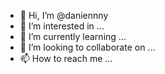 - 👋 Hi, I’m @daniennny
- 👀 I’m interested in ...
- 🌱 I’m currently learning ...
- 💞️ I’m looking to collaborate on ...
- 📫 How to reach me ...

<!---
daniennny/daniennny is a ✨ special ✨ repository because its `README.md` (this file) appears on your GitHub profile.
You can click the Preview link to take a look at your changes.
--->
